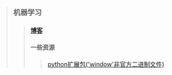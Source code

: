 >### 机器学习
>>#### [博客](blog.md)
>>#### 一些资源
>>> [python扩展包('window'非官方二进制文件)](https://www.lfd.uci.edu/~gohlke/pythonlibs/)
